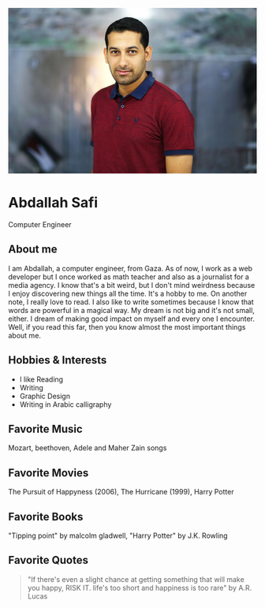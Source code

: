 ![My Image](Profile.jpg)


# Abdallah Safi
Computer Engineer

## About me
I am Abdallah, a computer engineer, from Gaza. As of now, I work as a web developer but I once worked as math teacher and also as a journalist for a media agency.
I know that's a bit weird, but I don't mind weirdness because I enjoy discovering new things all the time. It's a hobby to me. On another note, I really love to read.  I also like to write sometimes because I know that words are powerful in a magical way. My dream is not big and it's not small, either. I dream of making good impact on myself and every one I encounter. Well, if you read this far, then you know almost the most important things about me.

## Hobbies & Interests
- l like Reading 
- Writing
- Graphic Design 
- Writing in Arabic calligraphy

## Favorite Music
Mozart, beethoven, Adele and Maher Zain songs

## Favorite Movies
The Pursuit of Happyness (2006), The Hurricane (1999), Harry Potter

## Favorite Books
"Tipping point" by malcolm gladwell, "Harry Potter" by J.K. Rowling

## Favorite Quotes
>"If there's even a slight chance at getting something that will make you happy, RISK IT.
life's too short and happiness is too rare"
>by A.R. Lucas
